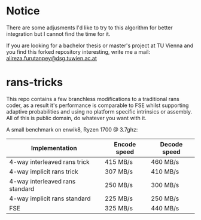 # Notice

There are some adjusments I'd like to try to this algorithm for better integration but I cannot find the time for it. 

If you are looking for a bachelor thesis or master's project at TU Vienna and you find this forked repository interesting, write me a mail: alireza.furutanpey@dsg.tuwien.ac.at

# rans-tricks
This repo contains a few branchless modifications to a traditional rans coder, as a result it's performance is comparable to FSE whilst supporting adaptive probabilities and using no platform specific intrinsics or assembly.
All of this is public domain, do whatever you want with it.

A small benchmark on enwik8, Ryzen 1700 @ 3.7ghz:

Implementation         | Encode speed | Decode speed|
-----------------------|--------------|-------------|
4-way interleaved rans trick | 415 MB/s     | 460 MB/s    |
4-way implicit rans trick   | 307 MB/s     | 410 MB/s    |
4-way interleaved rans standard| 250 MB/s     | 300 MB/s    |
4-way implicit rans standard| 225 MB/s     | 250 MB/s    |
FSE                    | 325 MB/s     | 440 MB/s    |

